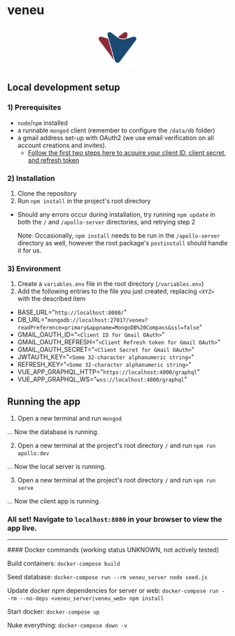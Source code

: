 # veneu

<p align="center"><img src="https://github.com/TheStopsign/veneu/blob/main/src/assets/veneu-logo.svg" alt="alt text" width="96" height="96"></p>

## Local development setup

### 1) Prerequisites

- `node`/`npm` installed
- a runnable `mongod` client (remember to configure the `/data/db` folder)
- a gmail address set-up with OAuth2 (we use email verification on all account creations and invites).
  - <a href="https://levelup.gitconnected.com/multi-purposes-mailing-api-using-nodemailer-gmail-google-oauth-28de49118d77">Follow the first two steps here to acquire your client ID, client secret, and refresh token</a>

### 2) Installation

1. Clone the repository
2. Run `npm install` in the project's root directory

- Should any errors occur during installation, try running `npm update` in both the `/` and `/apollo-server` directories, and retrying step 2

  Note: Occasionally, `npm install` needs to be run in the `/apollo-server` directory as well, however the root package's `postinstall` should handle it for us.

### 3) Environment

1. Create a `variables.env` file in the root directory (`/variables.env`)
2. Add the following entries to the file you just created, replacing `<XYZ>` with the described item

- BASE_URL="`http://localhost:8080/`"
- DB_URL="`mongodb://localhost:27017/veneu?readPreference=primary&appname=MongoDB%20Compass&ssl=false`"
- GMAIL_OAUTH_ID="`<Client ID for Gmail OAuth>`"
- GMAIL_OAUTH_REFRESH="`<Client Refresh token for Gmail OAuth>`"
- GMAIL_OAUTH_SECRET="`<Client Secret for Gmail OAuth>`"
- JWTAUTH_KEY="`<Some 32-character alphanumeric string>`"
- REFRESH_KEY="`<Some 32-character alphanumeric string>`"
- VUE_APP_GRAPHQL_HTTP="`https://localhost:4000/graphql`"
- VUE_APP_GRAPHQL_WS="`wss://localhost:4000/graphql`"

## Running the app

1. Open a new terminal and run `mongod`

... Now the database is running.

2. Open a new terminal at the project's root directory `/` and run `npm run apollo:dev`

... Now the local server is running.

3. Open a new terminal at the project's root directory `/` and run `npm run serve`

... Now the client app is running.

### All set! Navigate to `localhost:8080` in your browser to view the app live.

<hr/>
#### Docker commands (working status UNKNOWN, not actively tested)

Build containers: `docker-compose build`

Seed database: `docker-compose run --rm veneu_server node seed.js`

Update docker npm dependencies for server or web: `docker-compose run --rm --no-deps <veneu_server|veneu_web> npm install`

Start docker: `docker-compose up`

Nuke everything: `docker-compose down -v`
